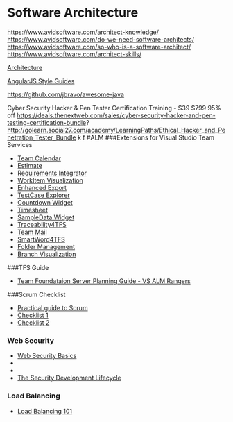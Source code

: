# Software Architecture


https://www.avidsoftware.com/architect-knowledge/
https://www.avidsoftware.com/do-we-need-software-architects/
https://www.avidsoftware.com/so-who-is-a-software-architect/
https://www.avidsoftware.com/architect-skills/

[Architecture](https://blogs.msdn.microsoft.com/jmeier/2016/04/03/a-language-for-architecture-2/)

[AngularJS Style Guides](http://www.sitepoint.com/introduction-angularjs-style-guides/)

https://github.com/jbravo/awesome-java

Cyber Security Hacker & Pen Tester Certification Training - $39  $799 95% off
https://deals.thenextweb.com/sales/cyber-security-hacker-and-pen-testing-certification-bundle?
http://golearn.social27.com/academy/LearningPaths/Ethical_Hacker_and_Penetration_Tester_Bundle
k
f
#ALM
###Extensions for Visual Studio Team Services
* [Team Calendar](https://marketplace.visualstudio.com/items?itemName=ms-devlabs.team-calendar)
* [Estimate](https://marketplace.visualstudio.com/items?itemName=ms-devlabs.estimate)
* [Requirements Integrator](https://marketplace.visualstudio.com/items?itemName=jgarverick.RequirementsIntegrator)
* [WorkItem Visualization](https://marketplace.visualstudio.com/items?itemName=ms-devlabs.WorkItemVisualization)
* [Enhanced Export](https://marketplace.visualstudio.com/items?itemName=mskold.mskold-enhanced-export)
* [TestCase Explorer](https://marketplace.visualstudio.com/items?itemName=ms-devlabs.TestCaseExplorer)
* [Countdown Widget](https://marketplace.visualstudio.com/items?itemName=ms-devlabs.CountdownWidget)
* [Timesheet](https://marketplace.visualstudio.com/items?itemName=sswtv.sswtimepro)
* [SampleData Widget](https://marketplace.visualstudio.com/items?itemName=ms-devlabs.SampleDataWidget)
* [Traceability4TFS](https://marketplace.visualstudio.com/items?itemName=edevtech-mr.Traceability4TFS)
* [Team Mail](https://marketplace.visualstudio.com/items?itemName=tfc.TeamMail)
* [SmartWord4TFS](https://marketplace.visualstudio.com/items?itemName=edevtech-mr.SmartWord4TFS)
* [Folder Management](https://marketplace.visualstudio.com/items?itemName=ms-devlabs.FolderManagement)
* [Branch Visualization](https://marketplace.visualstudio.com/items?itemName=ms-devlabs.BranchVisualization)

###TFS Guide
* [Team Foundataion Server Planning Guide - VS ALM Rangers](https://vsarplanningguide.codeplex.com/)

###Scrum Checklist
* [Practical guide to Scrum](http://www.slideshare.net/PavelDabrytski/practical-guide-to-scrum)
* [Checklist 1](http://people.cs.aau.dk/~jeremy/SOE2012/resources/Scrum%20CheckList%202011.pdf)
* [Checklist 2](https://www.crisp.se/wp-content/uploads/2012/05/Scrum-checklist.pdf)

### Web Security
* [Web Security Basics](http://martinfowler.com/articles/web-security-basics.html#ProtectDataInTransit)
* [](https://www.owasp.org/index.php/OWASP_Zed_Attack_Proxy_Project)
* [](http://www.softwaretestingclub.com/profiles/blogs/security-testing-for-web)
* [The Security Development Lifecycle](http://aka.ms/SDL/PDF)

### Load Balancing
* [Load Balancing 101](https://blog.newrelic.com/2016/04/13/understanding-global-load-balancing/)
